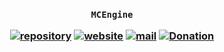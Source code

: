 <h3 align="center">

`MCEngine`

[![repository](https://img.shields.io/badge/repository-white)](https://github.com/mcengine/artifact-website)
[![website](https://img.shields.io/badge/website-white)](https://mcengine.github.io/artifact-website)
[![mail](https://img.shields.io/badge/mail-white)](mailto:mcengine@groups.outlook.com)
[![Donation](https://img.shields.io/badge/donation-white)](https://mcengine.github.io/donation)

</h3>